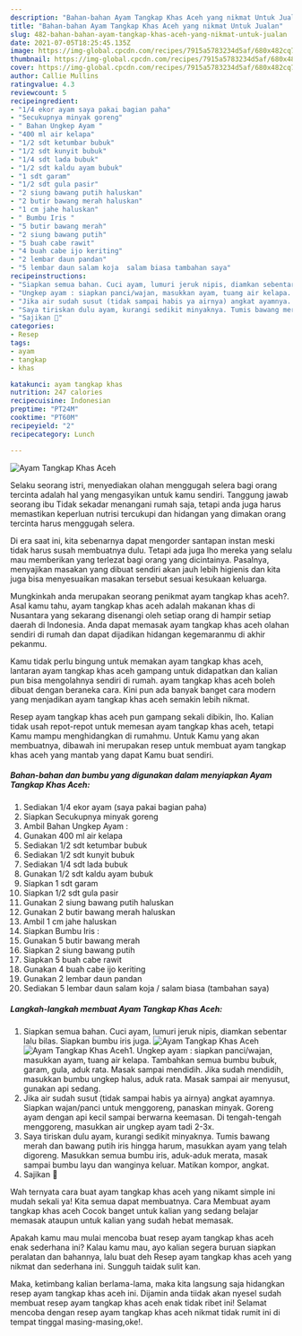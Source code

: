 ```yaml
---
description: "Bahan-bahan Ayam Tangkap Khas Aceh yang nikmat Untuk Jualan"
title: "Bahan-bahan Ayam Tangkap Khas Aceh yang nikmat Untuk Jualan"
slug: 482-bahan-bahan-ayam-tangkap-khas-aceh-yang-nikmat-untuk-jualan
date: 2021-07-05T18:25:45.135Z
image: https://img-global.cpcdn.com/recipes/7915a5783234d5af/680x482cq70/ayam-tangkap-khas-aceh-foto-resep-utama.jpg
thumbnail: https://img-global.cpcdn.com/recipes/7915a5783234d5af/680x482cq70/ayam-tangkap-khas-aceh-foto-resep-utama.jpg
cover: https://img-global.cpcdn.com/recipes/7915a5783234d5af/680x482cq70/ayam-tangkap-khas-aceh-foto-resep-utama.jpg
author: Callie Mullins
ratingvalue: 4.3
reviewcount: 5
recipeingredient:
- "1/4 ekor ayam saya pakai bagian paha"
- "Secukupnya minyak goreng"
- " Bahan Ungkep Ayam "
- "400 ml air kelapa"
- "1/2 sdt ketumbar bubuk"
- "1/2 sdt kunyit bubuk"
- "1/4 sdt lada bubuk"
- "1/2 sdt kaldu ayam bubuk"
- "1 sdt garam"
- "1/2 sdt gula pasir"
- "2 siung bawang putih haluskan"
- "2 butir bawang merah haluskan"
- "1 cm jahe haluskan"
- " Bumbu Iris "
- "5 butir bawang merah"
- "2 siung bawang putih"
- "5 buah cabe rawit"
- "4 buah cabe ijo keriting"
- "2 lembar daun pandan"
- "5 lembar daun salam koja  salam biasa tambahan saya"
recipeinstructions:
- "Siapkan semua bahan. Cuci ayam, lumuri jeruk nipis, diamkan sebentar lalu bilas. Siapkan bumbu iris juga."
- "Ungkep ayam : siapkan panci/wajan, masukkan ayam, tuang air kelapa. Tambahkan semua bumbu bubuk, garam, gula, aduk rata. Masak sampai mendidih. Jika sudah mendidih, masukkan bumbu ungkep halus, aduk rata. Masak sampai air menyusut, gunakan api sedang."
- "Jika air sudah susut (tidak sampai habis ya airnya) angkat ayamnya. Siapkan wajan/panci untuk menggoreng, panaskan minyak. Goreng ayam dengan api kecil sampai berwarna keemasan. Di tengah-tengah menggoreng, masukkan air ungkep ayam tadi 2-3x."
- "Saya tiriskan dulu ayam, kurangi sedikit minyaknya. Tumis bawang merah dan bawang putih iris hingga harum, masukkan ayam yang telah digoreng. Masukkan semua bumbu iris, aduk-aduk merata, masak sampai bumbu layu dan wanginya keluar. Matikan kompor, angkat."
- "Sajikan 💜"
categories:
- Resep
tags:
- ayam
- tangkap
- khas

katakunci: ayam tangkap khas 
nutrition: 247 calories
recipecuisine: Indonesian
preptime: "PT24M"
cooktime: "PT60M"
recipeyield: "2"
recipecategory: Lunch

---
```



![Ayam Tangkap Khas Aceh](https://img-global.cpcdn.com/recipes/7915a5783234d5af/680x482cq70/ayam-tangkap-khas-aceh-foto-resep-utama.jpg)

Selaku seorang istri, menyediakan olahan menggugah selera bagi orang tercinta adalah hal yang mengasyikan untuk kamu sendiri. Tanggung jawab seorang ibu Tidak sekadar menangani rumah saja, tetapi anda juga harus memastikan keperluan nutrisi tercukupi dan hidangan yang dimakan orang tercinta harus menggugah selera.

Di era  saat ini, kita sebenarnya dapat mengorder santapan instan meski tidak harus susah membuatnya dulu. Tetapi ada juga lho mereka yang selalu mau memberikan yang terlezat bagi orang yang dicintainya. Pasalnya, menyajikan masakan yang dibuat sendiri akan jauh lebih higienis dan kita juga bisa menyesuaikan masakan tersebut sesuai kesukaan keluarga. 



Mungkinkah anda merupakan seorang penikmat ayam tangkap khas aceh?. Asal kamu tahu, ayam tangkap khas aceh adalah makanan khas di Nusantara yang sekarang disenangi oleh setiap orang di hampir setiap daerah di Indonesia. Anda dapat memasak ayam tangkap khas aceh olahan sendiri di rumah dan dapat dijadikan hidangan kegemaranmu di akhir pekanmu.

Kamu tidak perlu bingung untuk memakan ayam tangkap khas aceh, lantaran ayam tangkap khas aceh gampang untuk didapatkan dan kalian pun bisa mengolahnya sendiri di rumah. ayam tangkap khas aceh boleh dibuat dengan beraneka cara. Kini pun ada banyak banget cara modern yang menjadikan ayam tangkap khas aceh semakin lebih nikmat.

Resep ayam tangkap khas aceh pun gampang sekali dibikin, lho. Kalian tidak usah repot-repot untuk memesan ayam tangkap khas aceh, tetapi Kamu mampu menghidangkan di rumahmu. Untuk Kamu yang akan membuatnya, dibawah ini merupakan resep untuk membuat ayam tangkap khas aceh yang mantab yang dapat Kamu buat sendiri.

<!--inarticleads1-->

##### Bahan-bahan dan bumbu yang digunakan dalam menyiapkan Ayam Tangkap Khas Aceh:

1. Sediakan 1/4 ekor ayam (saya pakai bagian paha)
1. Siapkan Secukupnya minyak goreng
1. Ambil  Bahan Ungkep Ayam :
1. Gunakan 400 ml air kelapa
1. Sediakan 1/2 sdt ketumbar bubuk
1. Sediakan 1/2 sdt kunyit bubuk
1. Sediakan 1/4 sdt lada bubuk
1. Gunakan 1/2 sdt kaldu ayam bubuk
1. Siapkan 1 sdt garam
1. Siapkan 1/2 sdt gula pasir
1. Gunakan 2 siung bawang putih haluskan
1. Gunakan 2 butir bawang merah haluskan
1. Ambil 1 cm jahe haluskan
1. Siapkan  Bumbu Iris :
1. Gunakan 5 butir bawang merah
1. Siapkan 2 siung bawang putih
1. Siapkan 5 buah cabe rawit
1. Gunakan 4 buah cabe ijo keriting
1. Gunakan 2 lembar daun pandan
1. Sediakan 5 lembar daun salam koja / salam biasa (tambahan saya)




<!--inarticleads2-->

##### Langkah-langkah membuat Ayam Tangkap Khas Aceh:

1. Siapkan semua bahan. Cuci ayam, lumuri jeruk nipis, diamkan sebentar lalu bilas. Siapkan bumbu iris juga.
<img src="https://img-global.cpcdn.com/steps/8b3c312265760c14/160x128cq70/ayam-tangkap-khas-aceh-langkah-memasak-1-foto.jpg" alt="Ayam Tangkap Khas Aceh"><img src="https://img-global.cpcdn.com/steps/c0e586943e5d3ed5/160x128cq70/ayam-tangkap-khas-aceh-langkah-memasak-1-foto.jpg" alt="Ayam Tangkap Khas Aceh">1. Ungkep ayam : siapkan panci/wajan, masukkan ayam, tuang air kelapa. Tambahkan semua bumbu bubuk, garam, gula, aduk rata. Masak sampai mendidih. Jika sudah mendidih, masukkan bumbu ungkep halus, aduk rata. Masak sampai air menyusut, gunakan api sedang.
1. Jika air sudah susut (tidak sampai habis ya airnya) angkat ayamnya. Siapkan wajan/panci untuk menggoreng, panaskan minyak. Goreng ayam dengan api kecil sampai berwarna keemasan. Di tengah-tengah menggoreng, masukkan air ungkep ayam tadi 2-3x.
1. Saya tiriskan dulu ayam, kurangi sedikit minyaknya. Tumis bawang merah dan bawang putih iris hingga harum, masukkan ayam yang telah digoreng. Masukkan semua bumbu iris, aduk-aduk merata, masak sampai bumbu layu dan wanginya keluar. Matikan kompor, angkat.
1. Sajikan 💜




Wah ternyata cara buat ayam tangkap khas aceh yang nikamt simple ini mudah sekali ya! Kita semua dapat membuatnya. Cara Membuat ayam tangkap khas aceh Cocok banget untuk kalian yang sedang belajar memasak ataupun untuk kalian yang sudah hebat memasak.

Apakah kamu mau mulai mencoba buat resep ayam tangkap khas aceh enak sederhana ini? Kalau kamu mau, ayo kalian segera buruan siapkan peralatan dan bahannya, lalu buat deh Resep ayam tangkap khas aceh yang nikmat dan sederhana ini. Sungguh taidak sulit kan. 

Maka, ketimbang kalian berlama-lama, maka kita langsung saja hidangkan resep ayam tangkap khas aceh ini. Dijamin anda tiidak akan nyesel sudah membuat resep ayam tangkap khas aceh enak tidak ribet ini! Selamat mencoba dengan resep ayam tangkap khas aceh nikmat tidak rumit ini di tempat tinggal masing-masing,oke!.

